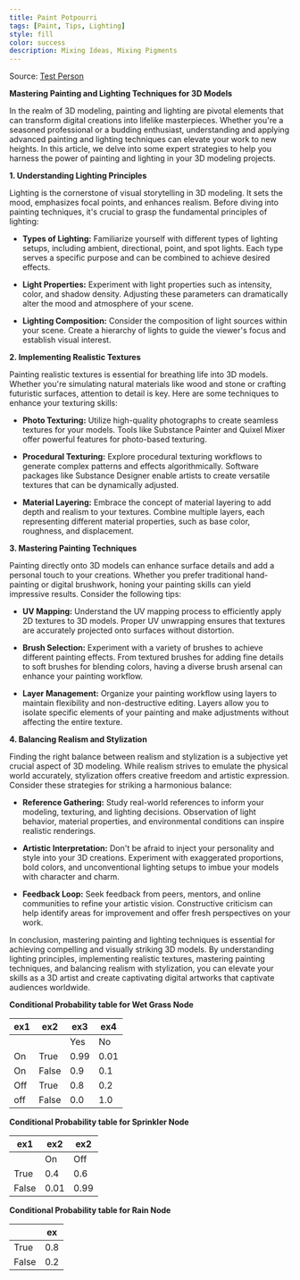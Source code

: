 ```yaml
---
title: Paint Potpourri
tags: [Paint, Tips, Lighting]
style: fill
color: success
description: Mixing Ideas, Mixing Pigments
---
```


Source: [Test Person](https://google.com/)

**Mastering Painting and Lighting Techniques for 3D Models**

In the realm of 3D modeling, painting and lighting are pivotal elements that can transform digital creations into lifelike masterpieces. Whether you're a seasoned professional or a budding enthusiast, understanding and applying advanced painting and lighting techniques can elevate your work to new heights. In this article, we delve into some expert strategies to help you harness the power of painting and lighting in your 3D modeling projects.

**1. Understanding Lighting Principles**

Lighting is the cornerstone of visual storytelling in 3D modeling. It sets the mood, emphasizes focal points, and enhances realism. Before diving into painting techniques, it's crucial to grasp the fundamental principles of lighting:

- **Types of Lighting:** Familiarize yourself with different types of lighting setups, including ambient, directional, point, and spot lights. Each type serves a specific purpose and can be combined to achieve desired effects.

- **Light Properties:** Experiment with light properties such as intensity, color, and shadow density. Adjusting these parameters can dramatically alter the mood and atmosphere of your scene.

- **Lighting Composition:** Consider the composition of light sources within your scene. Create a hierarchy of lights to guide the viewer's focus and establish visual interest.

**2. Implementing Realistic Textures**

Painting realistic textures is essential for breathing life into 3D models. Whether you're simulating natural materials like wood and stone or crafting futuristic surfaces, attention to detail is key. Here are some techniques to enhance your texturing skills:

- **Photo Texturing:** Utilize high-quality photographs to create seamless textures for your models. Tools like Substance Painter and Quixel Mixer offer powerful features for photo-based texturing.

- **Procedural Texturing:** Explore procedural texturing workflows to generate complex patterns and effects algorithmically. Software packages like Substance Designer enable artists to create versatile textures that can be dynamically adjusted.

- **Material Layering:** Embrace the concept of material layering to add depth and realism to your textures. Combine multiple layers, each representing different material properties, such as base color, roughness, and displacement.

**3. Mastering Painting Techniques**

Painting directly onto 3D models can enhance surface details and add a personal touch to your creations. Whether you prefer traditional hand-painting or digital brushwork, honing your painting skills can yield impressive results. Consider the following tips:

- **UV Mapping:** Understand the UV mapping process to efficiently apply 2D textures to 3D models. Proper UV unwrapping ensures that textures are accurately projected onto surfaces without distortion.

- **Brush Selection:** Experiment with a variety of brushes to achieve different painting effects. From textured brushes for adding fine details to soft brushes for blending colors, having a diverse brush arsenal can enhance your painting workflow.

- **Layer Management:** Organize your painting workflow using layers to maintain flexibility and non-destructive editing. Layers allow you to isolate specific elements of your painting and make adjustments without affecting the entire texture.

**4. Balancing Realism and Stylization**

Finding the right balance between realism and stylization is a subjective yet crucial aspect of 3D modeling. While realism strives to emulate the physical world accurately, stylization offers creative freedom and artistic expression. Consider these strategies for striking a harmonious balance:

- **Reference Gathering:** Study real-world references to inform your modeling, texturing, and lighting decisions. Observation of light behavior, material properties, and environmental conditions can inspire realistic renderings.

- **Artistic Interpretation:** Don't be afraid to inject your personality and style into your 3D creations. Experiment with exaggerated proportions, bold colors, and unconventional lighting setups to imbue your models with character and charm.

- **Feedback Loop:** Seek feedback from peers, mentors, and online communities to refine your artistic vision. Constructive criticism can help identify areas for improvement and offer fresh perspectives on your work.

In conclusion, mastering painting and lighting techniques is essential for achieving compelling and visually striking 3D models. By understanding lighting principles, implementing realistic textures, mastering painting techniques, and balancing realism with stylization, you can elevate your skills as a 3D artist and create captivating digital artworks that captivate audiences worldwide.

**Conditional Probability table for Wet Grass Node**

| ex1 | ex2  | ex3 | ex4|
|-----------|-------|----------------| ---------------|
|  |   | Yes                           | No   |
| On        | True  | 0.99                          | 0.01 |
| On        | False | 0.9                           | 0.1  |
| Off       | True  | 0.8                           | 0.2  |
| off       | False | 0.0                           | 1.0  |

**Conditional Probability table for Sprinkler Node**

| ex1    | ex2 | ex2 |
|-------|-----------|--------------------|
|   | On                            | Off  |
| True  | 0.4                           | 0.6  |
| False | 0.01                          | 0.99 |

**Conditional Probability table for Rain Node**

|    | ex |
|-------|------|
| True  | 0.8  |
| False | 0.2  |
